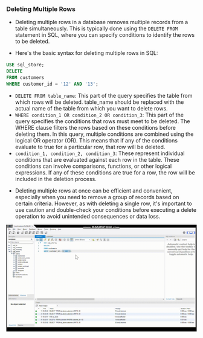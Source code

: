 ### Deleting Multiple Rows

- Deleting multiple rows in a database removes multiple records from a table simultaneously. This is typically done using the `DELETE FROM` statement in SQL, where you can specify conditions to identify the rows to be deleted.

- Here's the basic syntax for deleting multiple rows in SQL:

```sql
USE sql_store;
DELETE 
FROM customers
WHERE customer_id = '12' AND '13';
```

* `DELETE FROM table_name`: This part of the query specifies the table from which rows will be deleted. table_name should be replaced with the actual name of the table from which you want to delete rows.
* `WHERE condition_1 OR condition_2 OR condition_3`: This part of the query specifies the conditions that rows must meet to be deleted. The WHERE clause filters the rows based on these conditions before deleting them. In this query, multiple conditions are combined using the logical OR operator (OR). This means that if any of the conditions evaluate to true for a particular row, that row will be deleted.
* `condition_1, condition_2, condition_3`: These represent individual conditions that are evaluated against each row in the table. These conditions can involve comparisons, functions, or other logical expressions. If any of these conditions are true for a row, the row will be included in the deletion process.

- Deleting multiple rows at once can be efficient and convenient, especially when you need to remove a group of records based on certain criteria. However, as with deleting a single row, it's important to use caution and double-check your conditions before executing a delete operation to avoid unintended consequences or data loss.

<img src ='./assets/delete-multiple.gif'>